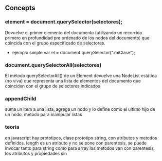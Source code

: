 ## Concepts

### element = document.querySelector(selectores);

Devuelve el primer elemento del documento (utilizando un recorrido primero en profundidad pre ordenado de los nodos del documento) que coincida con el grupo especificado de selectores.

- ejemplo simple
var el = document.querySelector(".miClase");

### document.querySelectorAll(selectores)

El método querySelectorAll() de un Element devuelve una NodeList estática (no viva) que representa una lista de elementos del documento que coinciden con el grupo de selectores indicados.

### appendChild
suma un item a una lista, agrega un nodo y lo define como el ultimo hijo de un nodo. 
metodo para manipular listas

### teoria
en javascript hay prototipos,  clase prototipo string, con atributos y metodos definidos.
length es un atributo y no se pone con parentesis, se puede invocar tanto para string como para array
los metodos van con parentesis, los atributos y propiedades sin 
